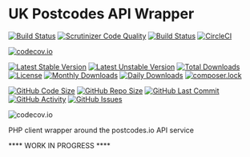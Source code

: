 # UK Postcodes API Wrapper
[![Build Status](https://travis-ci.org/gordonbanderson/ukpostcodes.svg?branch=master)](https://travis-ci.org/gordonbanderson/ukpostcodes)
[![Scrutinizer Code Quality](https://scrutinizer-ci.com/g/gordonbanderson/ukpostcodes/badges/quality-score.png?b=master)](https://scrutinizer-ci.com/g/gordonbanderson/ukpostcodes/?branch=master)
[![Build Status](https://scrutinizer-ci.com/g/gordonbanderson/ukpostcodes/badges/build.png?b=master)](https://scrutinizer-ci.com/g/gordonbanderson/ukpostcodes/build-status/master)
[![CircleCI](https://circleci.com/gh/gordonbanderson/ukpostcodes.svg?style=svg)](https://circleci.com/gh/gordonbanderson/ukpostcodes)

[![codecov.io](https://codecov.io/github/gordonbanderson/ukpostcodes/coverage.svg?branch=master)](https://codecov.io/github/gordonbanderson/ukpostcodes?branch=master)


[![Latest Stable Version](https://poser.pugx.org/suilven/ukpostcodes/version)](https://packagist.org/packages/suilven/ukpostcodes)
[![Latest Unstable Version](https://poser.pugx.org/suilven/ukpostcodes/v/unstable)](//packagist.org/packages/suilven/ukpostcodes)
[![Total Downloads](https://poser.pugx.org/suilven/ukpostcodes/downloads)](https://packagist.org/packages/suilven/ukpostcodes)
[![License](https://poser.pugx.org/suilven/ukpostcodes/license)](https://packagist.org/packages/suilven/ukpostcodes)
[![Monthly Downloads](https://poser.pugx.org/suilven/ukpostcodes/d/monthly)](https://packagist.org/packages/suilven/ukpostcodes)
[![Daily Downloads](https://poser.pugx.org/suilven/ukpostcodes/d/daily)](https://packagist.org/packages/suilven/ukpostcodes)
[![composer.lock](https://poser.pugx.org/suilven/ukpostcodes/composerlock)](https://packagist.org/packages/suilven/ukpostcodes)

[![GitHub Code Size](https://img.shields.io/github/languages/code-size/gordonbanderson/ukpostcodes)](https://github.com/gordonbanderson/ukpostcodes)
[![GitHub Repo Size](https://img.shields.io/github/repo-size/gordonbanderson/ukpostcodes)](https://github.com/gordonbanderson/ukpostcodes)
[![GitHub Last Commit](https://img.shields.io/github/last-commit/gordonbanderson/ukpostcodes)](https://github.com/gordonbanderson/ukpostcodes)
[![GitHub Activity](https://img.shields.io/github/commit-activity/m/gordonbanderson/ukpostcodes)](https://github.com/gordonbanderson/ukpostcodes)
[![GitHub Issues](https://img.shields.io/github/issues/gordonbanderson/ukpostcodes)](https://github.com/gordonbanderson/ukpostcodes/issues)

![codecov.io](https://codecov.io/github/gordonbanderson/ukpostcodes/branch.svg?branch=master)

PHP client wrapper around the postcodes.io API service



**** WORK IN PROGRESS ****
